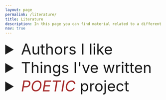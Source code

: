 ```yaml
---
layout: page
permalink: /literature/
title: Literature
description: In this page you can find material related to a different passion of mine, literature, which as Borges said, is <i>a directed form of dreaming</i>.
nav: true
---
```


<details>
	<summary style="font-size: 48px;"> Authors I like  </summary>

In no particular order, here is a list of authors I really really like.
<div style="text-align:center;" markdown="1">
- _Wisława Szymborska_
- _Fyodor Dostoevsky_
- _Leo Tolstoy_
- _Roberto Bolaño_
- _Alejandra Pizarnik_
- _Jorge Luis Borges_
- _Ernesto Sábato_
- _Rafael Chaparro_
- _Andrés Caicedo_
- _Sully Prudhomme_
- _Charles Baudelaire_
- _Albert Camus_
- _José Emilio Pacheco_
- _Pablo Neruda_
- _Francisco de Quevedo_
- _Enrique Lihn_
- _Constantine P. Cavafy_
- _Franz Kafka_
- _Emmanuel Carrère_
- _Michel Houellebecq_
- _Miguel de Cervantes_
- _Charles Bukowski_
- _Bret Easton Ellis_
- _Mary Shelley_
- _Julio Cortázar_
- _Gabriel García Márquez_
</div>
</details>

<details markdown="1">
<summary style="font-size: 48px;">Things I've written</summary>

Roughly half of my writing is done in Spanish, the other half in English. This page does not include any of my translation work yet, and it is still missing several pieces, which I plan to add slowly over time. If you, whoever you are, enjoy any of them, I'll be happy to know. If you find any typos or grammatical errors, please let me know over e-mail.

### Poetry $$\vee$$ Poesía

1. [Fragments](../literature/fragments) <font style="font-size: 18px;">(English, 2022)</font> 
2. [In Viridis Veritas](../literature/in-viridis) <font style="font-size: 18px;">(English, 2021)</font>
3. [Pequeña Declaración de Amargor](../literature/amargor)  <font style="font-size: 18px;">(Spanish, 2021) </font>
4. [Neither Kinky nor Rhymes](../literature/neither-kinky)  <font style="font-size: 18px;"> (English, 2021, presented at the PUC OpenMic, week theme: <i>kinky rhymes</i>)</font>
5. [The Essence is out to lunch and the Words have taken over the ship](../literature/wordships)  <font style="font-size: 18px;">(English, 2021, presented at the PUC OpenMic, week theme: <i>words</i>)</font>
6. [Diagrama de Fases](../literature/diagrama)  <font style="font-size: 18px;">(Spanish, 2021, presented at the PUC OpenMic, week theme: <i>screens</i>)</font>
7. [Topología Corporal II](../literature/topologia)  <font style="font-size: 18px;">(Spanish, 2018)</font>
8. [Sueño de una noche de Otoño](../literature/suenno-otonno)  <font style="font-size: 18px;">(Spanish, 2017)</font>
9. [Colombia Descafeinada](../literature/colombia)  <font style="font-size: 18px;">(Spanish, 2015)</font>
10. [Tarde o temprano la eroción y las algas vencen a las piedras](../literature/algas)  <font style="font-size: 18px;">(Spanish, 2015)</font>
11. [Encuentro cercano del Tercer Tipo](../literature/encuentros)  <font style="font-size: 18px;">(Spanish, 2015)</font>
12. [Desvelo](../literature/desvelo)  <font style="font-size: 18px;">(Spanish, 2014, won a high-school award.)</font>

### Short Stories $$\vee$$ Cuentos 

1. [Alicia en el motel de las maravillas](../literature/alice-sp)
2. [Alice in the brothel of wonders](../literature/alice-en)
3. [Sweet Caroline (English version)](../literature/scaroline-en)
4. [Sweet Caroline (Spanish version)](../literature/scaroline-sp)
5. [Daniela](../literature/daniela)

</details>

<details markdown="1">
<summary style="font-size: 48px;"> <i style="color: #A52A2A">POETIC</i> project </summary>

In 2023, I started the POETIC (**P**eople's **O**riginal **E**xpressions **T**acked **I**n **C**loth) project at CMU (Office 6207).
The idea of this project is simply to display literature in the cloth-board outside of my office, in a way that hopefully sparks emotions and conversations on the passersby.

It's a project about insisting on the value of *Human Generated Text*, in these times of overabundance of computer generated text. 
A poetic essay describing a bit more of the motivation behind the project is available here: [Human Generated Text](../assets/pdf/human-generated-text.pdf)


<figure style="text-align:center;">
  <img src="../assets/img/poetic.jpg" alt="Picture of me in front of the cloth board of the POETIC project" style="max-width: 70%;">
  <figcaption>
    <b style="font-size: 18px;"> Picture 1: </b>
    <span style="font-size: 16px;"> me in front of the cloth-board of the POETIC project. Picture taken by my friend <a href="https://edwjchen.github.io/photography/">Edward Chen</a>.</span>
  </figcaption>
</figure>


</details>

